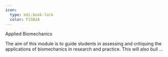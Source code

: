 ```yaml
---
icon:
  type: mdi:book-lock
  color: F15B2A
---
```

Applied Biomechanics

The aim of this module is to guide students in assessing and critiquing the applications of biomechanics in research and practice. This will also buil ... 
